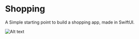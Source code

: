# Shopping

A Simple starting point to build a shopping app, made in SwiftUI.



![Alt text](https://user-images.githubusercontent.com/52855516/150379668-35fe2052-2051-484f-b75a-279582a7cdfd.png?raw=true "Optional Title")

